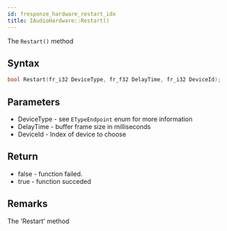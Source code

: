 ```yaml
---
id: fresponze_hardware_restart_idx
title: IAudioHardware::Restart()
---
```


The `Restart()` method 

## Syntax 
```cpp
bool Restart(fr_i32 DeviceType, fr_f32 DelayTime, fr_i32 DeviceId);
```

## Parameters
* DeviceType - see `ETypeEndpoint` enum for more information
* DelayTime - buffer frame size in milliseconds
* DeviceId - Index of device to choose

## Return
* false - function failed.
* true - function succeded

## Remarks
The 'Restart' method 
